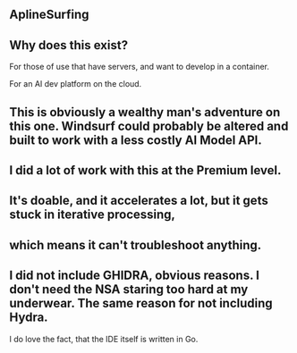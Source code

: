 ##                     AplineSurfing
 
##                 Why does this exist?

For those of use that have servers, and want to develop in a container. 
 
For an AI dev platform on the cloud.

## This is obviously a wealthy man's adventure on this one. Windsurf could probably be altered and built to work with a less costly AI Model API. 
## I did a lot of work with this at the Premium level. 
## It's doable, and it accelerates a lot, but it gets stuck in iterative processing, 
## which means it can't troubleshoot anything. 

## I did not include GHIDRA, obvious reasons. I don't need the NSA staring too hard at my underwear. The same reason for not including Hydra.


I do love the fact, that the IDE itself is written in Go. 
